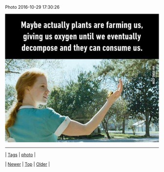 <!--
title: Photo 2016-10-29 17
date: 2020-06-28T15:27:00.133Z
tags: photo
-->


Photo 2016-10-29 17:30:26

![](152471456889-0.jpg)

<!--BOTTOM-POST-NAVIGATION-->
---

| [Tags](tags.md) | [photo](tag-photo.md) |

| [Newer](152462834606.md) | [Top](index.md) | [Older](152500491795.md) |
